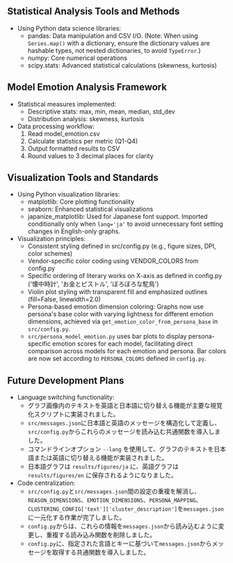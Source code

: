 ## Statistical Analysis Tools and Methods
- Using Python data science libraries:
  - pandas: Data manipulation and CSV I/O. (Note: When using `Series.map()` with a dictionary, ensure the dictionary values are hashable types, not nested dictionaries, to avoid `TypeError`.)
  - numpy: Core numerical operations
  - scipy.stats: Advanced statistical calculations (skewness, kurtosis)
  
## Model Emotion Analysis Framework
- Statistical measures implemented:
  - Descriptive stats: max, min, mean, median, std_dev
  - Distribution analysis: skewness, kurtosis
- Data processing workflow:
  1. Read model_emotion.csv
  2. Calculate statistics per metric (Q1-Q4)
  3. Output formatted results to CSV
  4. Round values to 3 decimal places for clarity

## Visualization Tools and Standards
- Using Python visualization libraries:
  - matplotlib: Core plotting functionality
  - seaborn: Enhanced statistical visualizations
  - japanize_matplotlib: Used for Japanese font support. Imported conditionally only when `lang='ja'` to avoid unnecessary font setting changes in English-only graphs.
- Visualization principles:
  - Consistent styling defined in src/config.py (e.g., figure sizes, DPI, color schemes)
  - Vendor-specific color coding using VENDOR_COLORS from config.py
  - Specific ordering of literary works on X-axis as defined in config.py ('懐中時計', 'お金とピストル', 'ぼろぼろな駝鳥')
  - Violin plot styling with transparent fill and emphasized outlines (fill=False, linewidth=2.0)
  - Persona-based emotion dimension coloring: Graphs now use persona's base color with varying lightness for different emotion dimensions, achieved via `get_emotion_color_from_persona_base` in `src/config.py`.
  - `src/persona_model_emotion.py` uses bar plots to display persona-specific emotion scores for each model, facilitating direct comparison across models for each emotion and persona. Bar colors are now set according to `PERSONA_COLORS` defined in `config.py`.

## Future Development Plans
- Language switching functionality:
  - グラフ画像内のテキストを英語と日本語に切り替える機能が主要な視覚化スクリプトに実装されました。
  - `src/messages.json`に日本語と英語のメッセージを構造化して定義し、`src/config.py`からこれらのメッセージを読み込む共通関数を導入しました。
  - コマンドラインオプション `--lang` を使用して、グラフのテキストを日本語または英語に切り替える機能が実装されました。
  - 日本語グラフは `results/figures/ja` に、英語グラフは `results/figures/en` に保存されるようになりました。
- Code centralization:
  - `src/config.py`と`src/messages.json`間の設定の重複を解消し、`REASON_DIMENSIONS`、`EMOTION_DIMENSIONS`、`PERSONA_MAPPING`、`CLUSTERING_CONFIG['text']['cluster_description']`を`messages.json`に一元化する作業が完了しました。
  - `config.py`からは、これらの情報を`messages.json`から読み込むように変更し、重複する読み込み関数を削除しました。
  - `config.py`に、指定された言語とキーに基づいて`messages.json`からメッセージを取得する共通関数を導入しました。
